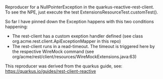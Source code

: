 Reproducer for a NullPointerException in the quarkus-reactive-rest-client. 
To see the NPE, just execute the test ExtensionsResourceTest.customTest(). 

So far I have pinned down the Exception happens with this two conditions happening:
* The rest-client has a custom exeption handler defined (see class org.acme.rest.client.ApiExceptionMapper in this repo)
* The rest-client runs in a read-timeout. The timeout is triggered here by the respective WireMock command (see org/acme/rest/client/resources/WireMockExtensions.java:63) 

This reproducer was derived from the quarkus guide, see: https://quarkus.io/guides/rest-client-reactive
